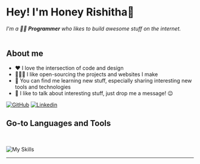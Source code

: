 # Hey! I'm Honey Rishitha👋

<p>
  <em>
    I'm a  🧑‍💻 <b>Programmer</b>  who likes to build awesome stuff on the internet. <br/><br/>
  </em>
</p>

## **About me**

- ❤️ I love the intersection of code and design
- 👨🏽‍💻 I like open-sourcing the projects and websites I make
- 🌱 You can find me learning new stuff, especially sharing interesting new tools and technologies
- 💬 I like to talk about interesting stuff, just drop me a message! 😉

[![GitHub](https://img.shields.io/badge/-Github-000?logo=Github&logoColor=white&style=for-the-badge)](https://github.com/Honeyrishitha/)
[![Linkedin](https://img.shields.io/badge/-LinkedIn-blue?style=for-the-badge&logo=Linkedin&logoColor=white)](https://www.linkedin.com/in/yandra-honey-rishitha/)


## **Go-to Languages and Tools**

</br>

![My Skills](https://skillicons.dev/icons?i=js,html,css,tailwind,react,python,nodejs,sql,nextjs,vscode,c,cpp,java,github,aws,bootstrap,mongodb,figma,pps&perline=14)

<hr />
